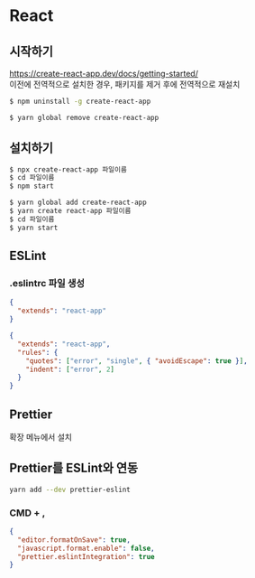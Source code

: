 # React
## 시작하기
https://create-react-app.dev/docs/getting-started/   
이전에 전역적으로 설치한 경우, 패키지를 제거 후에 전역적으로 재설치
```bash
$ npm uninstall -g create-react-app
```
```bash
$ yarn global remove create-react-app
```

## 설치하기
```bash
$ npx create-react-app 파일이름
$ cd 파일이름
$ npm start
```
```bash
$ yarn global add create-react-app
$ yarn create react-app 파일이름
$ cd 파일이름
$ yarn start
```

## ESLint   
### .eslintrc 파일 생성   
```json
{
  "extends": "react-app"
}
```
```json
{
  "extends": "react-app",
  "rules": {
    "quotes": ["error", "single", { "avoidEscape": true }],
    "indent": ["error", 2]
  }
}
```

## Prettier   
확장 메뉴에서 설치

## Prettier를 ESLint와 연동
```bash
yarn add --dev prettier-eslint
```

### CMD + ,
```json
{
  "editor.formatOnSave": true,
  "javascript.format.enable": false,
  "prettier.eslintIntegration": true
}
```
